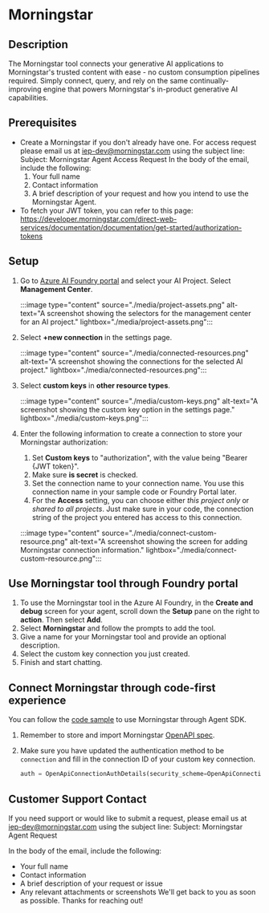 # Morningstar

## Description
The Morningstar tool connects your generative AI applications to Morningstar's trusted content with ease - no custom consumption pipelines required. Simply connect, query, and rely on the same continually-improving engine that powers Morningstar's in-product generative AI capabilities.

## Prerequisites

* Create a Morningstar if you don't already have one.
    For access request please email us at iep-dev@morningstar.com using the subject line:
    Subject: Morningstar Agent Access Request
    In the body of the email, include the following:
    1. Your full name
    2. Contact information
    3. A brief description of your request and how you intend to use the Morningstar Agent.
* To fetch your JWT token, you can refer to this page: https://developer.morningstar.com/direct-web-services/documentation/documentation/get-started/authorization-tokens


## Setup
1. Go to [Azure AI Foundry portal](https://ai.azure.com/) and select your AI Project. Select **Management Center**.
   
   :::image type="content" source="./media/project-assets.png" alt-text="A screenshot showing the selectors for the management center for an AI project." lightbox="./media/project-assets.png":::

2. Select **+new connection** in the settings page.

   :::image type="content" source="./media/connected-resources.png" alt-text="A screenshot showing the connections for the selected AI project." lightbox="./media/connected-resources.png":::
   
3. Select **custom keys** in **other resource types**.

   :::image type="content" source="./media/custom-keys.png" alt-text="A screenshot showing the custom key option in the settings page." lightbox="./media/custom-keys.png":::

4. Enter the following information to create a connection to store your Morningstar authorization:
   1. Set **Custom keys** to "authorization", with the value being "Bearer {JWT token}".
   2. Make sure **is secret** is checked.
   3. Set the connection name to your connection name. You use this connection name in your sample code or Foundry Portal later.
   4. For the **Access** setting, you can choose either *this project only* or *shared to all projects*. Just make sure in your code, the connection string of the project you entered has access to this connection.

   :::image type="content" source="./media/connect-custom-resource.png" alt-text="A screenshot showing the screen for adding Morningstar connection information." lightbox="./media/connect-custom-resource.png":::

## Use Morningstar tool through Foundry portal

1. To use the Morningstar tool in the Azure AI Foundry, in the **Create and debug** screen for your agent, scroll down the **Setup** pane on the right to **action**. Then select **Add**.
2. Select **Morningstar** and follow the prompts to add the tool. 
3. Give a name for your Morningstar tool and provide an optional description.
4. Select the custom key connection you just created. 
5. Finish and start chatting.

## Connect Morningstar through code-first experience

You can follow the [code sample](./morningstar.py) to use Morningstar through Agent SDK.

1. Remember to store and import Morningstar [OpenAPI spec](./morningstar.json).

2. Make sure you have updated the authentication method to be `connection` and fill in the connection ID of your custom key connection.
   ``` python
   auth = OpenApiConnectionAuthDetails(security_scheme=OpenApiConnectionSecurityScheme(connection_id="your_connection_id"))
   ```

## Customer Support Contact
If you need support or would like to submit a request, please email us at iep-dev@morningstar.com using the subject line:
Subject: Morningstar Agent Request
 
In the body of the email, include the following:
- Your full name
- Contact information
- A brief description of your request or issue
- Any relevant attachments or screenshots
We'll get back to you as soon as possible. Thanks for reaching out!